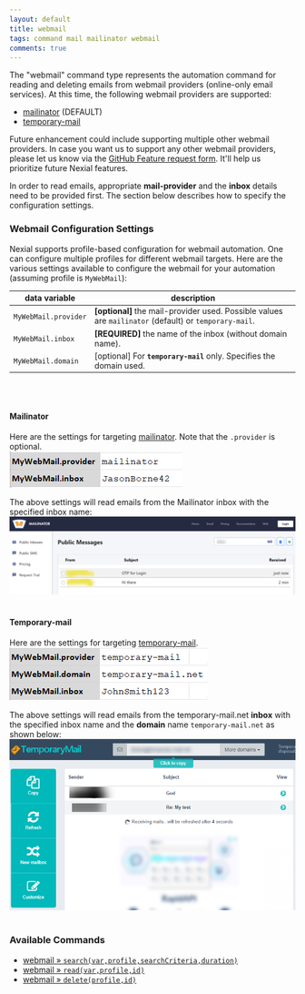 ```yaml
---
layout: default
title: webmail
tags: command mail mailinator webmail
comments: true
---
```


The "webmail" command type represents the automation command for reading and deleting emails from webmail providers 
(online-only email services). At this time, the following webmail providers are supported:
- [mailinator](https://www.mailinator.com) (DEFAULT)
- [temporary-mail](https://www.temporary-mail.net)

Future enhancement could include supporting multiple other webmail providers. In case you want us to support any other 
webmail providers, please let us know via the [GitHub Feature request form](https://github.com/nexiality/nexial-core/issues/new?template=feature_request.md). 
It'll help us prioritize future Nexial features.

In order to read emails, appropriate **mail-provider** and the **inbox** details need to be provided first. The section 
below describes how to specify the configuration settings.


### Webmail Configuration Settings
Nexial supports profile-based configuration for webmail automation. One can configure multiple profiles for different
webmail targets. Here are the various settings available to configure the webmail for your automation (assuming profile 
is `MyWebMail`):

| data variable        | description                                                                                   |
| -------------------- | --------------------------------------------------------------------------------------------- |
| `MyWebMail.provider` | **[optional]** the mail-provider used. Possible values are `mailinator` (default) or `temporary-mail`.|
| `MyWebMail.inbox`    | **[REQUIRED]** the name of the inbox (without domain name). |
| `MyWebMail.domain`   | [optional] For **`temporary-mail`** only. Specifies the domain used. |

<br/>
<br/>

#### Mailinator
Here are the settings for targeting [mailinator](https://www.mailinator.com/). Note that the `.provider` is optional.
<br/>
![](image/webmail_01.png)
<br/>

The above settings will read emails from the Mailinator inbox with the specified inbox name:
![](image/webmail_02.png)
<br/>
<br/>

#### Temporary-mail
Here are the settings for targeting [temporary-mail](https://www.temporary-mail.net).
<br/>
![](image/webmail_03.png)
<br/>

The above settings will read emails from the temporary-mail.net **inbox** with the specified inbox name and the
**domain** name `temporary-mail.net` as shown below:
![](image/webmail_04.png)
<br/>
<br/>


### Available Commands
- [webmail &raquo; `search(var,profile,searchCriteria,duration)`](../webmail/search(var,profile,searchCriteria,duration))
- [webmail &raquo; `read(var,profile,id)`](../webmail/read(var,profile,id))
- [webmail &raquo; `delete(profile,id)`](../webmail/delete(profile,id))
